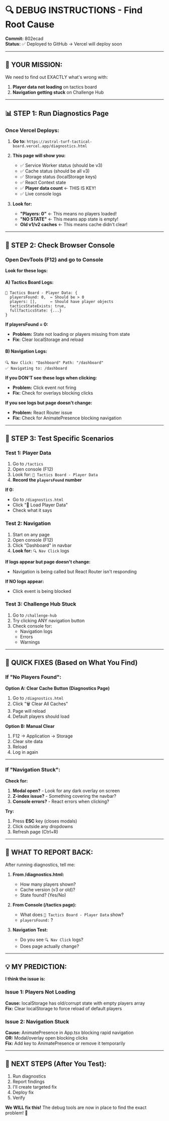 # 🔍 DEBUG INSTRUCTIONS - Find Root Cause

**Commit:** 802ecad  
**Status:** ✅ Deployed to GitHub → Vercel will deploy soon

---

## 🎯 YOUR MISSION:

We need to find out EXACTLY what's wrong with:
1. **Player data not loading** on tactics board
2. **Navigation getting stuck** on Challenge Hub

---

## 📊 **STEP 1: Run Diagnostics Page**

### Once Vercel Deploys:

1. **Go to:** `https://astral-turf-tactical-board.vercel.app/diagnostics.html`

2. **This page will show you:**
   - ✅ Service Worker status (should be v3)
   - ✅ Cache status (should be all v3)
   - ✅ Storage status (localStorage keys)
   - ✅ React Context state
   - ✅ **Player data count** ← THIS IS KEY!
   - ✅ Live console logs

3. **Look for:**
   - **"Players: 0"** ← This means no players loaded!
   - **"NO STATE"** ← This means app state is empty!
   - **Old v1/v2 caches** ← This means cache didn't clear!

---

## 🔧 **STEP 2: Check Browser Console**

### Open DevTools (F12) and go to Console

**Look for these logs:**

#### A) **Tactics Board Logs:**
```
🎯 Tactics Board - Player Data: {
  playersFound: 0,  ← Should be > 0
  players: [],      ← Should have player objects
  tacticsStateExists: true,
  fullTacticsState: {...}
}
```

**If playersFound = 0:**
- **Problem:** State not loading or players missing from state
- **Fix:** Clear localStorage and reload

#### B) **Navigation Logs:**
```
🔍 Nav Click: "Dashboard" Path: "/dashboard"
✅ Navigating to: /dashboard
```

**If you DON'T see these logs when clicking:**
- **Problem:** Click event not firing
- **Fix:** Check for overlays blocking clicks

**If you see logs but page doesn't change:**
- **Problem:** React Router issue
- **Fix:** Check for AnimatePresence blocking navigation

---

## 🎯 **STEP 3: Test Specific Scenarios**

### Test 1: Player Data
1. Go to `/tactics`
2. Open console (F12)
3. Look for: `🎯 Tactics Board - Player Data`
4. **Record the `playersFound` number**

**If 0:**
- Go to `/diagnostics.html`
- Click "👥 Load Player Data"
- Check what it says

### Test 2: Navigation
1. Start on any page
2. Open console (F12)
3. Click "Dashboard" in navbar
4. **Look for:** `🔍 Nav Click` logs

**If logs appear but page doesn't change:**
- Navigation is being called but React Router isn't responding

**If NO logs appear:**
- Click event is being blocked

### Test 3: Challenge Hub Stuck
1. Go to `/challenge-hub`
2. Try clicking ANY navigation button
3. Check console for:
   - Navigation logs
   - Errors
   - Warnings

---

## 🚨 **QUICK FIXES (Based on What You Find)**

### If "No Players Found":

**Option A: Clear Cache Button (Diagnostics Page)**
1. Go to `/diagnostics.html`
2. Click "🗑️ Clear All Caches"
3. Page will reload
4. Default players should load

**Option B: Manual Clear**
1. F12 → Application → Storage
2. Clear site data
3. Reload
4. Log in again

---

### If "Navigation Stuck":

**Check for:**
1. **Modal open?** - Look for any dark overlay on screen
2. **Z-index issue?** - Something covering the navbar?
3. **Console errors?** - React errors when clicking?

**Try:**
1. Press **ESC** key (closes modals)
2. Click outside any dropdowns
3. Refresh page (Ctrl+R)

---

## 📝 **WHAT TO REPORT BACK:**

After running diagnostics, tell me:

1. **From /diagnostics.html:**
   - How many players shown?
   - Cache version (v3 or old)?
   - State found? (Yes/No)

2. **From Console (/tactics page):**
   - What does `🎯 Tactics Board - Player Data` show?
   - `playersFound:` ?

3. **Navigation Test:**
   - Do you see `🔍 Nav Click` logs?
   - Does page actually change?

---

## 💡 **MY PREDICTION:**

**I think the issue is:**

### Issue 1: Players Not Loading
**Cause:** localStorage has old/corrupt state with empty players array  
**Fix:** Clear localStorage to force reload of default players

### Issue 2: Navigation Stuck
**Cause:** AnimatePresence in App.tsx blocking rapid navigation  
**OR:** Modal/overlay open blocking clicks  
**Fix:** Add key to AnimatePresence or remove it temporarily

---

## 🚀 **NEXT STEPS (After You Test):**

1. Run diagnostics
2. Report findings
3. I'll create targeted fix
4. Deploy fix
5. Verify

**We WILL fix this!** The debug tools are now in place to find the exact problem! 🎯

